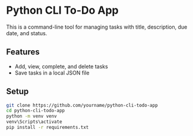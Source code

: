 # Python CLI To-Do App

This is a command-line tool for managing tasks with title, description, due date, and status.

## Features
- Add, view, complete, and delete tasks
- Save tasks in a local JSON file

## Setup

```bash
git clone https://github.com/yourname/python-cli-todo-app
cd python-cli-todo-app
python -m venv venv
venv\Scripts\activate
pip install -r requirements.txt